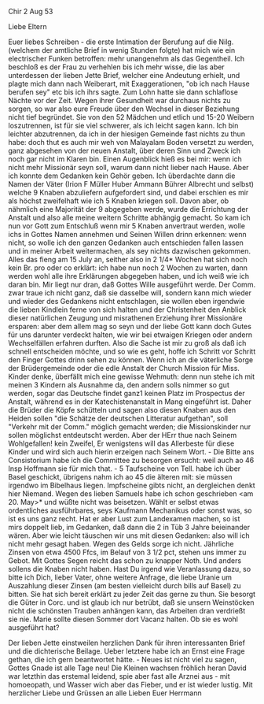 Chir 2 Aug 53

Liebe Eltern

Euer liebes Schreiben - die erste Intimation der Berufung auf die Nilg. (welchem der amtliche Brief in wenig Stunden folgte) hat mich wie ein electrischer Funken betroffen: mehr unangenehm als das Gegentheil. Ich beschloß es der Frau zu verhehlen bis ich mehr wisse, die las aber unterdessen der lieben Jette Brief, welcher eine Andeutung erhielt, und plagte mich dann nach Weiberart, mit Exaggerationen, "ob ich nach Hause berufen sey" etc bis ich ihrs sagte. Zum Lohn hatte sie dann schlaflose Nächte vor der Zeit. Wegen ihrer Gesundheit war durchaus nichts zu sorgen, so war also eure Freude über den Wechsel in dieser Beziehung nicht tief begründet. Sie von den 52 Mädchen und etlich und 15-20 Weibern loszutrennen, ist für sie viel schwerer, als ich leicht sagen kann. Ich bin leichter abzutrennen, da ich in der hiesigen Gemeinde fast nichts zu thun habe: doch thut es auch mir weh von Malayalam Boden versetzt zu werden, ganz abgesehen von der neuen Anstalt, über deren Sinn und Zweck ich noch gar nicht im Klaren bin. Einen Augenblick hieß es bei mir: wenn ich nicht mehr Missionär seyn soll, warum dann nicht lieber nach Hause. Aber ich konnte dem Gedanken kein Gehör geben. Ich überdachte dann die Namen der Väter (Irion F Müller Huber Ammann Bührer Albrecht und selbst) welche 9 Knaben abzuliefern aufgefordert sind, und dabei erschien es mir als höchst zweifelhaft wie ich 5 Knaben kriegen soll. Davon aber, ob nähmlich eine Majorität der 9 abgegeben werde, wurde die Errichtung der Anstalt und also alle meine weitern Schritte abhängig gemacht. So kam ich nun vor Gott zum Entschluß wenn mir 5 Knaben anvertraut werden, wolle ichs in Gottes Namen annehmen und Seinen Willen drinn erkennen: wenn nicht, so wolle ich den ganzen Gedanken auch entschieden fallen lassen und in meiner Arbeit weitermachen, als sey nichts dazwischen gekommen. Alles das fieng am 15 July an, seither also in 2 1/4* Wochen hat sich noch kein Br. pro oder co erklärt: ich habe nun noch 2 Wochen zu warten, dann werden wohl alle ihre Erklärungen abgegeben haben, und ich weiß wie ich daran bin. Mir liegt nur dran, daß Gottes Wille ausgeführt werde. Der Comm. zwar traue ich nicht ganz, daß sie dasselbe will, sondern kann mich wieder und wieder des Gedankens nicht entschlagen, sie wollen eben irgendwie die lieben Kindlein ferne von sich halten und der Christenheit den Anblick dieser natürlichen Zeugung und misrathenen Erziehung ihrer Missionäre ersparen: aber dem allem mag so seyn und der liebe Gott kann doch Gutes für uns darunter verdeckt halten, wie wir bei etwaigen Kriegen oder andern Wechselfällen erfahren durften. Also die Sache ist mir zu groß als daß ich schnell entscheiden möchte, und so wie es geht, hoffe ich Schritt vor Schritt den Finger Gottes drinn sehen zu können. Wenn ich an die väterliche Sorge der Brüdergemeinde oder die edle Anstalt der Church Mission für Miss. Kinder denke, überfällt mich eine gewisse Wehmuth: denn nun stehe ich mit meinen 3 Kindern als Ausnahme da, den andern solls nimmer so gut werden, sogar das Deutsche findet ganz1 keinen Platz im Prospectus der Anstalt, während es in der Katechistenanstalt in Mang eingeführt ist. Daher die Brüder die Köpfe schütteln und sagen also diesen Knaben aus den Heiden sollen "die Schätze der deutschen Litteratur aufgethan", soll "Verkehr mit der Comm." möglich gemacht werden; die Missionskinder nur sollen möglichst entdeutscht werden. Aber der HErr thue nach Seinem Wohlgefallen! kein Zweifel, Er wenigstens will das Allerbeste für diese Kinder und wird sich auch hierin erzeigen nach Seinem Wort. - Die Bitte ans Consistorium habe ich die Committee zu besorgen ersucht: weil auch ao 46 Insp Hoffmann sie für mich that. - 5 Taufscheine von Tell. habe ich über Basel geschickt, übrigens nahm ich ao 45 die älteren mit: sie müssen irgendwo im Bibelhaus liegen. Impfscheine gibts nicht, an dergleichen denkt hier Niemand. Wegen des lieben Samuels habe ich schon geschrieben <am 20. May>* und wüßte nicht was beisetzen. Wählt er selbst etwas ordentliches ausführbares, seys Kaufmann Mechanikus oder sonst was, so ist es uns ganz recht. Hat er aber Lust zum Landexamen machen, so ist mirs doppelt lieb, im Gedanken, daß dann die 2 in Tüb 3 Jahre beieinander wären. Aber wie leicht täuschen wir uns mit diesen Gedanken: also will ich nicht mehr gesagt haben. Wegen des Gelds sorge ich nicht. Jährliche Zinsen von etwa 4500 Ffcs, im Belauf von 3 1/2 pct, stehen uns immer zu Gebot. Mit Gottes Segen reicht das schon zu knapper Noth. Und anders sollens die Knaben nicht haben. Hast Du irgend wie Veranlassung dazu, so bitte ich Dich, lieber Vater, ohne weitere Anfrage, die liebe Uranie um Auszahlung dieser Zinsen (am besten vielleicht durch bills auf Basel) zu bitten. Sie hat sich bereit erklärt zu jeder Zeit das gerne zu thun. Sie besorgt die Güter in Corc. und ist glaub ich nur betrübt, daß sie unsern Weinstöcken nicht die schönsten Trauben anhängen kann, das Arbeiten dran verdrießt sie nie. Marie sollte diesen Sommer dort Vacanz halten. Ob sie es wohl ausgeführt hat?

Der lieben Jette einstweilen herzlichen Dank für ihren interessanten Brief und die dichterische Beilage. Ueber letztere habe ich an Ernst eine Frage gethan, die ich gern beantwortet hätte. - Neues ist nicht viel zu sagen, Gottes Gnade ist alle Tage neu! Die Kleinen wachsen fröhlich heran David war letzthin das erstemal leidend, spie aber fast alle Arznei aus - mit homoeopath, und Wasser wich aber das Fieber, und er ist wieder lustig. Mit herzlicher Liebe und Grüssen an alle Lieben
 Euer Herrmann

